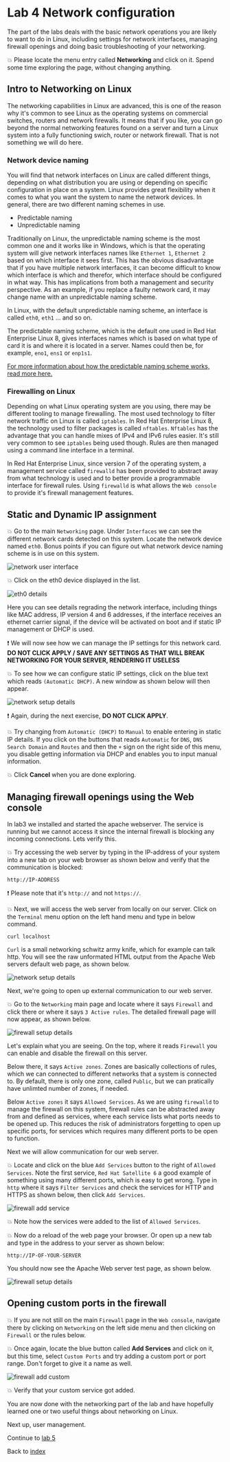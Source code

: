 # Lab 4 Network configuration

The part of the labs deals with the basic network operations you are likely to want to do in Linux, including settings for network interfaces, managing firewall openings and doing basic troubleshooting of your networking. 

:boom: Please locate the menu entry called **Networking** and click on it. Spend some time exploring the page, without changing anything.

## Intro to Networking on Linux

The networking capabilities in Linux are advanced, this is one of the reason why it's common to see Linux as the operating systems on commercial switches, routers and network firewalls. It means that if you like, you can go beyond the normal networking features found on a server and turn a Linux system into a fully functioning swich, router or network firewall. That is not something we will do here.

### Network device naming

You will find that network interfaces on Linux are called different things, depending on what distribution you are using or depending on specific configuration in place on a system. Linux provides great flexibility when it comes to what you want the system to name the network devices. In general, there are two different naming schemes in use.

* Predictable naming
* Unpredictable naming

Traditionally on Linux, the unpredictable naming scheme is the most common one and it works like in Windows, which is that the operating system will give network interfaces names like ```Ethernet 1```, ```Ethernet 2``` based on which interface it sees first. This has the obvious disadvantage that if you have multiple network interfaces, it can become difficult to know which interface is which and therefor, which interface should be configured in what way. This has implications from both a management and security perspective. As an example, if you replace a faulty network card, it may change name with an unpredictable naming scheme.

In Linux, with the default unpredictable naming scheme, an interface is called ```eth0```, ```eth1``` ... and so on.

The predictable naming scheme, which is the default one used in Red Hat Enterprise Linux 8, gives interfaces names which is based on what type of card it is and where it is located in a server. Names could then be, for example, ```eno1```, ```ens1``` or ```enp1s1```.

[For more information about how the predictable naming scheme works, read more here.](https://access.redhat.com/documentation/en-us/red_hat_enterprise_linux/8/html/configuring_and_managing_networking/consistent-network-interface-device-naming_configuring-and-managing-networking "Red Hat Enterprise Linux 8 documentation page")  

### Firewalling on Linux
Depending on what Linux operating system are you using, there may be different tooling to manage firewalling. The most used technology to filter network traffic on Linux is called ```iptables```. In Red Hat Enterprise Linux 8, the technology used to filter packages is called ```nftables```. ```Nftables``` has the advantage that you can handle mixes of IPv4 and IPv6 rules easier. It's still very common to see ```iptables``` being used though. Rules are then managed using a command line interface in a terminal.

In Red Hat Enterprise Linux, since version 7 of the operating system, a management service called ```firewalld``` has been provided to abstract away from what technology is used and to better provide a programmable interface for firewall rules. Using ```firewalld``` is what allows the ```Web console``` to provide it's firewall management features.

## Static and Dynamic IP assignment

:boom: Go to the main ```Networking``` page. Under ```Interfaces``` we can see the different network cards detected on this system. Locate the network device named ```eth0```. Bonus points if you can figure out what network device naming scheme is in use on this system.

![network user interface](images/interface_networking.png)

:boom: Click on the eth0 device displayed in the list.

![eth0 details](images/interface_eth0details.png)

Here you can see details regrading the network interface, including things like MAC address, IP version 4 and 6 addresses, if the interface receives an ethernet carrier signal, if the device will be activated on boot and if static IP management or DHCP is used. 

:exclamation: We will now see how we can manage the IP settings for this network card. **DO NOT CLICK APPLY / SAVE ANY SETTINGS AS THAT WILL BREAK NETWORKING FOR YOUR SERVER, RENDERING IT USELESS**

:boom: To see how we can configure static IP settings, click on the blue text which reads ```(Automatic DHCP)```. A new window as shown below will then appear. 

![network setup details](images/interface_changedhcp.png)

:exclamation: Again, during the next exercise, **DO NOT CLICK APPLY**.

:boom: Try changing from ```Automatic (DHCP)``` to ```Manual``` to enable entering in static IP details. If you click on the buttons that reads ```Automatic``` for ```DNS```, ```DNS Search Domain``` and ```Routes``` and then the ```+``` sign on the right side of this menu, you disable getting information via DHCP and enables you to input manual information. 

:boom: Click **Cancel** when you are done exploring.

## Managing firewall openings using the Web console

In lab3 we installed and started the apache webserver. The service is running but we cannot access it since the internal firewall is blocking any incoming connections. Lets verify this.


:boom: Try accessing the web server by typing in the IP-address of your system into a new tab on your web browser as shown below and verify that the communication is blocked:

```
http://IP-ADDRESS
```

:exclamation: Please note that it's ```http://``` and not ```https://```.

 :boom: Next, we will access the web server from locally on our server. Click on the ```Terminal``` menu option on the left hand menu and type in below command.

```
curl localhost
```

```Curl``` is a small networking schwitz army knife, which for example can talk http. You will see the raw unformated HTML output from the Apache Web servers default web page, as shown below.

![network setup details](images/curl_output.png)

Next, we're going to open up external communication to our web server.

:boom: Go to the ```Networking``` main page and locate where it says ```Firewall``` and click there or where it says ```3 Active rules```. The detailed firewall page will now appear, as shown below.

![firewall setup details](images/interface_firewalld.png)

Let's explain what you are seeing. On the top, where it reads ```Firewall``` you can enable and disable the firewall on this server.

Below there, it says ```Active zones```. Zones are basically collections of rules, which we can connected to different networks that a system is connected to. By default, there is only one zone, called ```Public```, but we can pratically have unlimted number of zones, if needed.

Below ```Active zones``` it says ```Allowed Services```. As we are using ```firewalld``` to manage the firewall on this system, firewall rules can be abstracted away from and defined as services, where each service lists what ports needs to be opened up. This reduces the risk of administrators forgetting to open up specific ports, for services which requires many different ports to be open to function.

Next we will allow communication for our web server.

:boom: Locate and click on the blue ```Add Services``` button to the right of ```Allowed Services```. Note the first service, ```Red Hat Satellite 6``` a good example of something using many different ports, which is easy to get wrong. Type in ```http``` where it says ```Filter Services``` and check the services for HTTP and HTTPS as shown below, then click ```Add Services```.

![firewall add service](images/interface_fwaddservice.png)

:boom: Note how the services were added to the list of ```Allowed Services```.

:boom: Now do a reload of the web page your browser. Or open up a new tab and type in the address to your server as shown below:

```
http://IP-OF-YOUR-SERVER
```

You should now see the Apache Web server test page, as shown below.

![firewall setup details](images/httpd_testpage.png)

## Opening custom ports in the firewall

:boom: If you are not still on the main ```Firewall``` page in the ```Web console```, navigate there by clicking on ```Networking``` on the left side menu and then clicking on ```Firewall``` or the rules below.

:boom: Once again, locate the blue button called **Add Services** and click on it, but this time, select ```Custom Ports``` and try adding a custom port or port range. Don't forget to give it a name as well.

![firewall add custom](images/interface_fwcustom.png)

:boom: Verify that your custom service got added.

You are now done with the networking part of the lab and have hopefully learned one or two useful things about networking on Linux.

Next up, user management.

Continue to [lab 5](lab5.md)

Back to [index](thews.md)